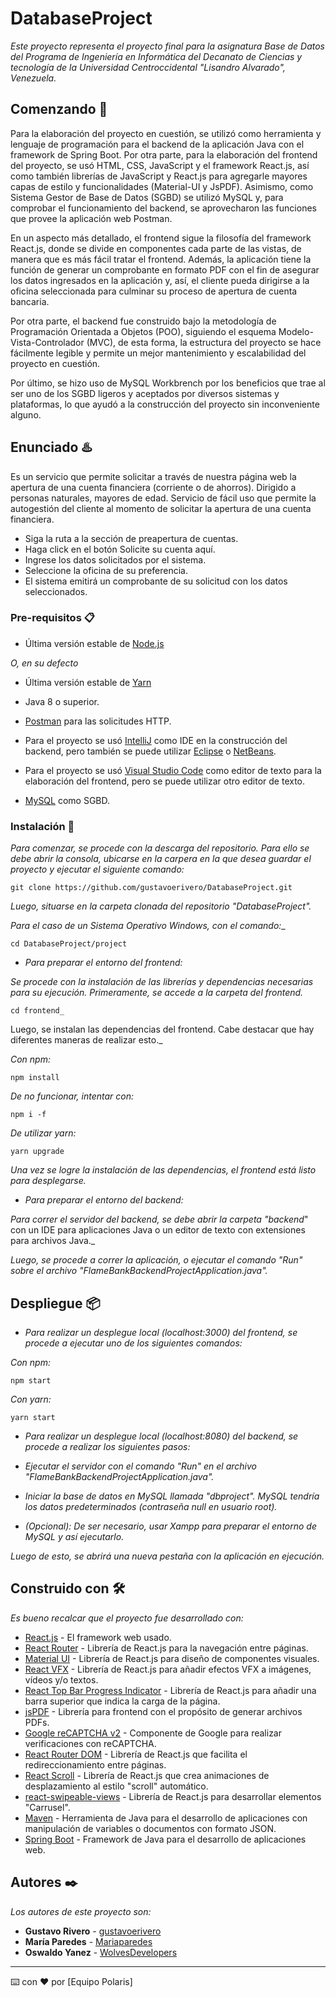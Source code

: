 # DatabaseProject

_Este proyecto representa el proyecto final para la asignatura Base de Datos del 
Programa de Ingeniería en Informática del Decanato de Ciencias y tecnología de la Universidad 
Centroccidental "Lisandro Alvarado", Venezuela._

## Comenzando 🚀

Para la elaboración del proyecto en cuestión, se utilizó como herramienta y lenguaje de programación para el backend de la aplicación Java con el framework de Spring Boot. Por otra parte, para la elaboración del frontend del proyecto, se usó HTML, CSS, JavaScript y el framework React.js, así como también librerías de JavaScript y React.js para agregarle mayores capas de estilo y funcionalidades (Material-UI y JsPDF). Asimismo, como Sistema Gestor de Base de Datos (SGBD) se utilizó MySQL y, para comprobar el funcionamiento del backend, se aprovecharon las funciones que provee la aplicación web Postman.

En un aspecto más detallado, el frontend sigue la filosofía del framework React.js, donde se divide en componentes cada parte de las vistas, de manera que es más fácil tratar el frontend. Además, la aplicación tiene la función de generar un comprobante en formato PDF con el fin de asegurar los datos ingresados en la aplicación y, así, el cliente pueda dirigirse a la oficina seleccionada para culminar su proceso de apertura de cuenta bancaria.

Por otra parte, el backend fue construido bajo la metodología de Programación Orientada a Objetos (POO), siguiendo el esquema Modelo-Vista-Controlador (MVC), de esta forma, la estructura del proyecto se hace fácilmente legible y permite un mejor mantenimiento y escalabilidad del proyecto en cuestión.

Por último, se hizo uso de MySQL Workbrench por los beneficios que trae al ser uno de los SGBD ligeros y aceptados por diversos sistemas y plataformas, lo que ayudó a la construcción del proyecto sin inconveniente alguno.

## Enunciado ♨️
Es un servicio que permite solicitar a través de nuestra página web la apertura de una cuenta financiera (corriente o de ahorros). Dirigido a personas naturales, mayores de edad. Servicio de fácil uso que permite la autogestión del cliente al momento de solicitar la apertura de una cuenta financiera.
* Siga la ruta a la sección de preapertura de cuentas.
* Haga click en el botón Solicite su cuenta aquí.
* Ingrese los datos solicitados por el sistema.
* Seleccione la oficina de su preferencia.
* El sistema emitirá un comprobante de su solicitud con los datos seleccionados.


### Pre-requisitos 📋

* Última versión estable de [Node.js](https://nodejs.org/en/)

_O, en su defecto_

* Última versión estable de [Yarn](https://yarnpkg.com/)

* Java 8 o superior.

* [Postman](https://www.postman.com/) para las solicitudes HTTP.

* Para el proyecto se usó [IntelliJ](https://www.jetbrains.com/es-es/idea/) como IDE en la construcción
del backend, pero también se puede utilizar [Eclipse](https://www.eclipse.org/downloads/packages/release/2021-09/r/eclipse-ide-enterprise-java-and-web-developers) o [NetBeans](https://netbeans.apache.org/).

* Para el proyecto se usó [Visual Studio Code](https://code.visualstudio.com/) como editor de texto para la 
elaboración del frontend, pero se puede utilizar otro editor de texto.

* [MySQL](https://www.mysql.com/products/workbench/) como SGBD.

### Instalación 🔧

_Para comenzar, se procede con la descarga del repositorio. Para ello se debe abrir la consola,
ubicarse en la carpera en la que desea guardar el proyecto y ejecutar el siguiente comando:_

```
git clone https://github.com/gustavoerivero/DatabaseProject.git
```

_Luego, situarse en la carpeta clonada del repositorio "DatabaseProject"._

_Para el caso de un Sistema Operativo Windows, con el comando:__

```
cd DatabaseProject/project
```

* _Para preparar el entorno del frontend:_

_Se procede con la instalación de las librerías y dependencias necesarias para su ejecución.
Primeramente, se accede a la carpeta del frontend._

```
cd frontend_
```

Luego, se instalan las dependencias del frontend. Cabe destacar que hay diferentes maneras de realizar esto._

_Con npm:_

```
npm install
```

_De no funcionar, intentar con:_

```
npm i -f
```

_De utilizar yarn:_

```
yarn upgrade
```

_Una vez se logre la instalación de las dependencias, el frontend está listo para desplegarse._

* _Para preparar el entorno del backend:_

_Para correr el servidor del backend, se debe abrir la carpeta "backend_"
con un IDE para aplicaciones Java o un editor de texto con extensiones para archivos Java._

_Luego, se procede a correr la aplicación, o ejecutar el comando "Run" sobre 
el archivo "FlameBankBackendProjectApplication.java"._

## Despliegue 📦

* _Para realizar un desplegue local (localhost:3000) del frontend, se procede a ejecutar uno de los siguientes comandos:_

_Con npm:_

```
npm start
```

_Con yarn:_
```
yarn start
```

* _Para realizar un desplegue local (localhost:8080) del backend, se procede a realizar los siguientes pasos:_

- _Ejecutar el servidor con el comando "Run" en el archivo "FlameBankBackendProjectApplication.java"._

- _Iniciar la base de datos en MySQL llamada "dbproject". MySQL tendría los datos predeterminados (contraseña null en usuario root)._

- _(Opcional): De ser necesario, usar Xampp para preparar el entorno de MySQL y así ejecutarlo._

_Luego de esto, se abrirá una nueva pestaña con la aplicación en ejecución._

## Construido con 🛠️

_Es bueno recalcar que el proyecto fue desarrollado con:_

* [React.js](https://es.reactjs.org/) - El framework web usado.
* [React Router](https://reactrouter.com/) - Librería de React.js para la navegación entre páginas.
* [Material UI](https://material-ui.com/) - Librería de React.js para diseño de componentes visuales.
* [React VFX](https://amagi.dev/react-vfx/) - Librería de React.js para añadir efectos VFX a imágenes, vídeos y/o textos.
* [React Top Bar Progress Indicator](https://www.npmjs.com/package/react-topbar-progress-indicator) - Librería de React.js para añadir una barra superior que indica la carga de la página.
* [jsPDF](https://www.npmjs.com/package/jspdf) - Librería para frontend con el propósito de generar archivos PDFs.
* [Google reCAPTCHA v2](https://www.npmjs.com/package/react-google-recaptcha) - Componente de Google para realizar verificaciones con reCAPTCHA.
* [React Router DOM](https://www.npmjs.com/package/react-router-dom) - Librería de React.js que facilita el redireccionamiento entre páginas.
* [React Scroll](https://www.npmjs.com/package/react-scroll) - Librería de React.js que crea animaciones de desplazamiento al estilo "scroll" automático.
* [react-swipeable-views](https://react-swipeable-views.com/getting-started/installation/) - Librería de React.js para desarrollar elementos "Carrusel".
* [Maven](https://maven.apache.org/) - Herramienta de Java para el desarrollo de aplicaciones con manipulación de variables o documentos con formato JSON.
* [Spring Boot](https://spring.io/projects/spring-boot) - Framework de Java para el desarrollo de aplicaciones web.

## Autores ✒️

_Los autores de este proyecto son:_

* **Gustavo Rivero** - [gustavoerivero](https://github.com/gustavoerivero)
* **María Paredes**  - [Mariaparedes](https://github.com/Mariaparedes)
* **Oswaldo Yanez**  - [WolvesDevelopers](https://github.com/WolvesDevelopers)




---
⌨️ con ❤️ por [Equipo Polaris] 
